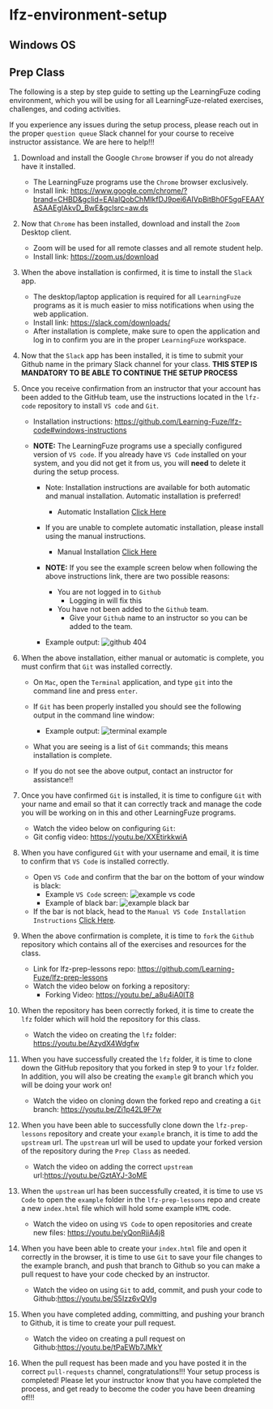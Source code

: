 # lfz-environment-setup

## Windows OS

## Prep Class


The following is a step by step guide to setting up the LearningFuze coding environment, which you will be using for all LearningFuze-related exercises, challenges, and coding activities.

If you experience any issues during the setup process, please reach out in the proper `question queue` Slack channel for your course to receive instructor assistance. We are here to help!!!

1. Download and install the Google `Chrome` browser if you do not already have it installed.
    - The LearningFuze programs use the `Chrome` browser exclusively.
    - Install link: https://www.google.com/chrome/?brand=CHBD&gclid=EAIaIQobChMIkfDJ9pei6AIVpBitBh0F5gqFEAAYASAAEgIAkvD_BwE&gclsrc=aw.ds
1. Now that `Chrome` has been installed, download and install the `Zoom` Desktop client.
    - Zoom will be used for all remote classes and all remote student help.
    - Install link: https://zoom.us/download
1. When the above installation is confirmed, it is time to install the `Slack` app.
    - The desktop/laptop application is required for all `LearningFuze` programs as it is much easier to miss notifications when using the web application.
    - Install link: https://slack.com/downloads/
    - After installation is complete, make sure to open the application and log in to confirm you are in the proper `LearningFuze` workspace.
1. Now that the `Slack` app has been installed, it is time to submit your Github name in the primary Slack channel for your class. **THIS STEP IS MANDATORY TO BE ABLE TO CONTINUE THE SETUP PROCESS**
1. Once you receive confirmation from an instructor that your account has been added to the GitHub team, use the instructions located in the `lfz-code` repository to install `VS code` and `Git`.
    - Installation instructions: https://github.com/Learning-Fuze/lfz-code#windows-instructions

    - **NOTE:** The LearningFuze programs use a specially configured version of `VS code`. If you already have `VS Code` installed on your system, and you did not get it from us, you will **need** to delete it during the setup process.
        - Note: Installation instructions are available for both automatic and manual installation. Automatic installation is preferred!
          - Automatic Installation [Click Here](https://github.com/Learning-Fuze/lfz-code#windows-instructions)
        - If you are unable to complete automatic installation, please install using the manual instructions.
            - Manual Installation [Click Here](https://github.com/Learning-Fuze/lfz-code/blob/master/windows/MANUAL_INSTRUCTIONS.md)

        - **NOTE:** If you see the example screen below when following the above instructions link, there are two possible reasons:
            - You are not logged in to `Github`
                - Logging in will fix this
            - You have not been added to the `Github` team.
                - Give your `Github` name to an instructor so you can be added to the team.
        - Example output:
        ![github 404](../images/404-example.png)
1. When the above installation, either manual or automatic is complete, you must confirm that `Git` was installed correctly.
    - On `Mac`, open the `Terminal` application, and type `git` into the command line and press `enter`.
    - If `Git` has been properly installed you should see the following output in the command line window:
        - Example output:
        ![terminal example](../images/terminal-example.png)

    - What you are seeing is a list of `Git` commands; this means installation is complete.
    - If you do not see the above output, contact an instructor for assistance!!
1. Once you have confirmed `Git` is installed, it is time to configure `Git` with your name and email so that it can correctly track and manage the code you will be working on in this and other LearningFuze programs.
    - Watch the video below on configuring `Git`:
    - Git config video: https://youtu.be/XXEtirkkwiA

1. When you have configured `Git` with your username and email, it is time to confirm that `VS Code` is installed correctly.
    - Open `VS Code` and confirm that the bar on the bottom of your window is black:
        - Example `VS Code` screen:
        ![example vs code](../images/vs-example.png)
        - Example of black bar:
        ![example black bar](../images/vs-bar-focus.png)
    - If the bar is not black, head to the `Manual VS Code Installation Instructions` [Click Here](https://github.com/Learning-Fuze/lfz-code/blob/master/macos/MANUAL_INSTRUCTIONS.md).

1. When the above confirmation is complete, it is time to `fork` the `Github` repository which contains all of the exercises and resources for the class.
    - Link for lfz-prep-lessons repo: https://github.com/Learning-Fuze/lfz-prep-lessons
    - Watch the video below on forking a repository:
        - Forking Video: https://youtu.be/_a8u4iA0lT8

1. When the repository has been correctly forked, it is time to create the `lfz` folder which will hold the repository for this class.
    - Watch the video on creating the `lfz` folder: https://youtu.be/AzydX4Wdgfw
1. When you have successfully created the `lfz` folder, it is time to clone down the GitHub repository that you forked in step 9 to your `lfz` folder. In addition, you will also be creating the `example` git branch which you will be doing your work on!
    - Watch the video on cloning down the forked repo and creating a `Git` branch: https://youtu.be/Zi1p42L9F7w
1. When you have been able to successfully clone down the `lfz-prep-lessons` repository and create your `example` branch, it is time to add the `upstream` url.
The `upstream` url will be used to update your forked version of the repository during the `Prep Class` as needed.
    - Watch the video on adding the correct `upstream` url:https://youtu.be/GztAYJ-3oME
1. When the `upstream` url has been successfully created, it is time to use `VS Code` to open the `example` folder in the `lfz-prep-lessons` repo and create a new `index.html` file which will hold some example `HTML` code.
    - Watch the video on using `VS Code` to open repositories and create new files: https://youtu.be/yQonRjjA4j8
1. When you have been able to create your `index.html` file and open it correctly in the browser, it is time to use `Git` to save your file changes to the example branch, and push that branch to Github so you can make a pull request to have your code checked by an instructor.
    - Watch the video on using `Git` to add, commit, and push your code to Github:https://youtu.be/S5Izz6vQVIg

1. When you have completed adding, committing, and pushing your branch to Github, it is time to create your pull request.
    - Watch the video on creating a pull request on Github:https://youtu.be/tPaEWb7JMkY
1. When the pull request has been made and you have posted it in the correct `pull-requests` channel, congratulations!!! Your setup process is completed! Please let your instructor know that you have completed the process, and get ready to become the coder you have been dreaming of!!!
